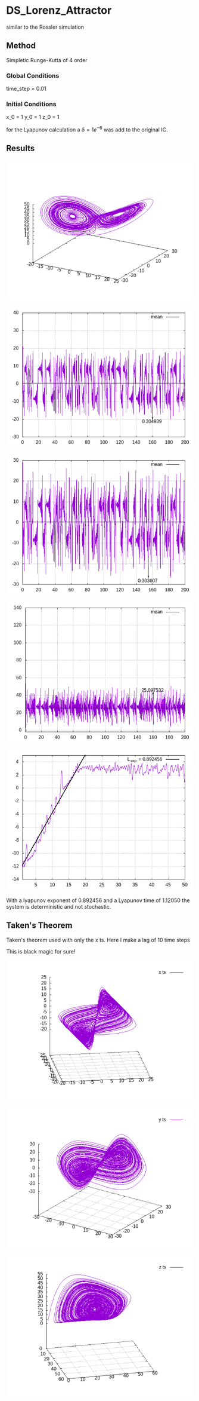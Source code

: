 # DS_Lorenz_Attractor
similar to the Rossler simulation
## Method

Simpletic Runge-Kutta of 4 order

### Global Conditions

time_step = 0.01

### Initial Conditions

x_0 = 1
y_0 = 1
z_0 = 1

for the Lyapunov calculation a $\delta=1e^{-6}$ was add to the original IC.

## Results 

![original Lorenz attractor](https://github.com/gcontesini/DS_Lorenz_Attractor/blob/master/lorenz_attractor_rk1.png)

![x ts](https://github.com/gcontesini/DS_Lorenz_Attractor/blob/master/lorenz_system_x_ts.png)

![y ts](https://github.com/gcontesini/DS_Lorenz_Attractor/blob/master/lorenz_system_y_ts.png)

![z ts](https://github.com/gcontesini/DS_Lorenz_Attractor/blob/master/lorenz_system_z_ts.png)

![Lyapunov Exponent](https://github.com/gcontesini/DS_Lorenz_Attractor/blob/master/lorenz_system_lyapunov_exp.png)

With a lyapunov exponent of 0.892456 and a Lyapunov time of 1.12050 the system is deterministic and not stochastic.

## Taken's Theorem

Taken's theorem used with only the x ts. Here I make a lag of 10 time steps

This is black magic for sure!

![Takens Theorem with x ts](https://github.com/gcontesini/DS_Lorenz_Attractor/blob/master/lorenz_x_takens_theorem.png)

![Takens Theorem with y ts](https://github.com/gcontesini/DS_Lorenz_Attractor/blob/master/lorenz_y_takens_theorem.png)

![Takens Theorem with z ts](https://github.com/gcontesini/DS_Lorenz_Attractor/blob/master/lorenz_z_takens_theorem.png)
